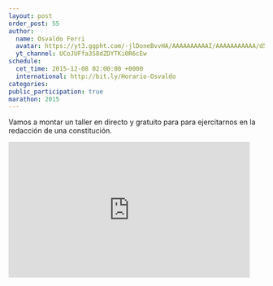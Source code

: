 ```yaml
---
layout: post
order_post: 55
author:
  name: Osvaldo Ferri
  avatar: https://yt3.ggpht.com/-jlDoneBvvHA/AAAAAAAAAAI/AAAAAAAAAAA/d5ERS1Hf8BE/s88-c-k-no/photo.jpg
  yt_channel: UCoJUFfa3S8dZDYTKi0R6cEw
schedule:
  cet_time: 2015-12-08 02:00:00 +0000
  international: http://bit.ly/Horario-Osvaldo
categories:
public_participation: true
marathon: 2015
---
```

Vamos a montar un taller en directo y gratuito para para ejercitarnos en la
redacción de una constitución.

<iframe width="475" height="267" src="https://www.youtube.com/embed/videoseries?list=PLNGZ177MjKUqIc48E4a-T1iEA9xeE5c7F" frameborder="0" allowfullscreen></iframe>
